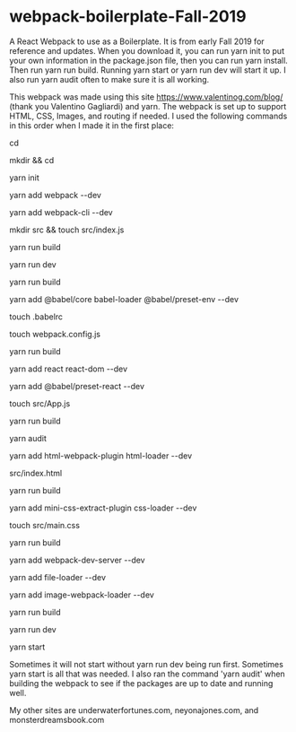 # webpack-boilerplate-Fall-2019

A React Webpack to use as a Boilerplate. It is from early Fall 2019 for reference and updates. When you download it, you can run yarn init to put your own information in the package.json file, then you can run yarn install. Then run yarn run build. Running yarn start or yarn run dev will start it up. I also run yarn audit often to make sure it is all working.

This webpack was made using this site https://www.valentinog.com/blog/ (thank you Valentino Gagliardi) and yarn. The webpack is set up to support HTML, CSS, Images, and routing if needed. I used the following commands in this order when I made it in the first place:

cd <into the file where I will place my project>

mkdir <whatever you decide to call this file> && cd <whatever you decide to call this file>
 
yarn init

yarn add webpack --dev

yarn add webpack-cli --dev

mkdir src && touch src/index.js

yarn run build

yarn run dev

yarn run build

yarn add @babel/core babel-loader @babel/preset-env --dev

touch .babelrc

touch webpack.config.js

yarn run build

yarn add react react-dom --dev

yarn add @babel/preset-react --dev

touch src/App.js

yarn run build

yarn audit

yarn add html-webpack-plugin html-loader --dev

src/index.html

yarn run build

yarn add mini-css-extract-plugin css-loader --dev

touch src/main.css

yarn run build

yarn add webpack-dev-server --dev

yarn add file-loader --dev  

yarn add image-webpack-loader --dev

yarn run build

yarn run dev

yarn start  

Sometimes it will not start without yarn run dev being run first. Sometimes yarn start is all that was needed.  I also ran the command 'yarn audit' when building the webpack to see if the packages are up to date and running well.

My other sites are underwaterfortunes.com, neyonajones.com, and monsterdreamsbook.com 
